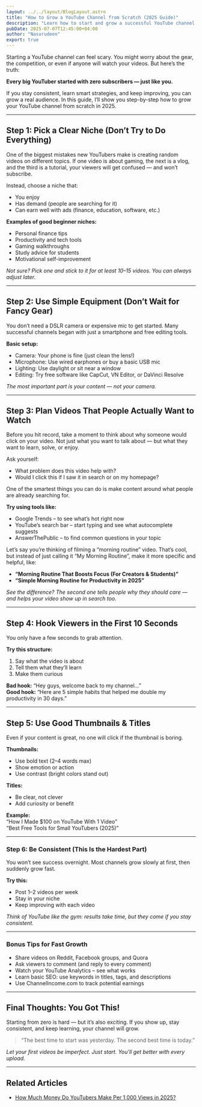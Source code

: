 ```yaml
---
layout: ../../layout/BlogLayout.astro
title: "How to Grow a YouTube Channel from Scratch (2025 Guide)"
description: "Learn how to start and grow a successful YouTube channel in 2025. Follow step-by-step tips on choosing a niche, creating content, and gaining subscribers"
pubDate: 2025-07-07T12:45:00+04:00
author: "Nasurudeen"
export: true
---
```


Starting a YouTube channel can feel scary. You might worry about the gear, the
competition, or even if anyone will watch your videos. But here’s the truth:

**Every big YouTuber started with zero subscribers — just like you.**

If you stay consistent, learn smart strategies, and keep improving, you can grow a
real audience. In this guide, I’ll show you step-by-step how to grow your YouTube
channel from scratch in 2025.

---

## Step 1: Pick a Clear Niche (Don’t Try to Do Everything)

One of the biggest mistakes new YouTubers make is creating random videos on
different topics. If one video is about gaming, the next is a vlog, and the third is a
tutorial, your viewers will get confused — and won’t subscribe.

Instead, choose a niche that:

- You enjoy
- Has demand (people are searching for it)
- Can earn well with ads (finance, education, software, etc.)

**Examples of good beginner niches:**

- Personal finance tips
- Productivity and tech tools
- Gaming walkthroughs
- Study advice for students
- Motivational self-improvement

_Not sure? Pick one and stick to it for at least 10–15 videos. You can always adjust later._

---

## Step 2: Use Simple Equipment (Don’t Wait for Fancy Gear)

You don’t need a DSLR camera or expensive mic to get started. Many successful
channels began with just a smartphone and free editing tools.

**Basic setup:**

- Camera: Your phone is fine (just clean the lens!)
- Microphone: Use wired earphones or buy a basic USB mic
- Lighting: Use daylight or sit near a window
- Editing: Try free software like CapCut, VN Editor, or DaVinci Resolve

_The most important part is your content — not your camera._

---

## Step 3: Plan Videos That People Actually Want to Watch

Before you hit record, take a moment to think about why someone would click on
your video. Not just what you want to talk about — but what they want to learn, solve,
or enjoy.

Ask yourself:

- What problem does this video help with?
- Would I click this if I saw it in search or on my homepage?

One of the smartest things you can do is make content around what people are
already searching for.

**Try using tools like:**

- Google Trends – to see what’s hot right now
- YouTube’s search bar – start typing and see what autocomplete suggests
- AnswerThePublic – to find common questions in your topic

Let’s say you’re thinking of filming a “morning routine” video. That’s cool, but instead
of just calling it “My Morning Routine”, make it more specific and helpful, like:

- **“Morning Routine That Boosts Focus (For Creators & Students)”**
- **“Simple Morning Routine for Productivity in 2025”**

_See the difference? The second one tells people why they should care — and helps
your video show up in search too._

---

## Step 4: Hook Viewers in the First 10 Seconds

You only have a few seconds to grab attention.

**Try this structure:**

1. Say what the video is about
2. Tell them what they’ll learn
3. Make them curious

**Bad hook:** “Hey guys, welcome back to my channel…”  
**Good hook:** “Here are 5 simple habits that helped me double my productivity in 30 days.”

---

## Step 5: Use Good Thumbnails & Titles

Even if your content is great, no one will click if the thumbnail is boring.

**Thumbnails:**

- Use bold text (2–4 words max)
- Show emotion or action
- Use contrast (bright colors stand out)

**Titles:**

- Be clear, not clever
- Add curiosity or benefit

**Example:**  
“How I Made $100 on YouTube With 1 Video”  
“Best Free Tools for Small YouTubers (2025)”

---

### Step 6: Be Consistent (This Is the Hardest Part)

You won’t see success overnight. Most channels grow slowly at first, then suddenly
grow fast.

**Try this:**

- Post 1–2 videos per week
- Stay in your niche
- Keep improving with each video

_Think of YouTube like the gym: results take time, but they come if you stay consistent._

---

### Bonus Tips for Fast Growth

- Share videos on Reddit, Facebook groups, and Quora
- Ask viewers to comment (and reply to every comment)
- Watch your YouTube Analytics – see what works
- Learn basic SEO: use keywords in titles, tags, and descriptions
- Use ChannelIncome.com to track potential earnings

---

## Final Thoughts: You Got This!

Starting from zero is hard — but it’s also exciting. If you show up, stay consistent, and
keep learning, your channel will grow.

> “The best time to start was yesterday. The second best time is today.”

_Let your first videos be imperfect. Just start. You'll get better with every upload._

---

## Related Articles

- [How Much Money Do YouTubers Make Per 1,000 Views in 2025?](/blog/How-Much-Money-Do-YouTubers-Make-Per-1,000-Views-in-2025)
